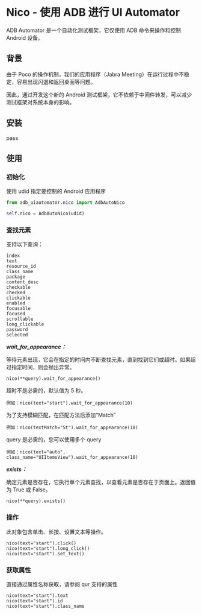 # Nico - 使用 ADB 进行 UI Automator

ADB Automator 是一个自动化测试框架，它仅使用 ADB 命令来操作和控制 Android 设备。

## 背景

由于 Poco 的操作机制，我们的应用程序（Jabra Meeting）在运行过程中不稳定，容易出现闪退和返回桌面等问题。

因此，通过开发这个新的 Android 测试框架，它不依赖于中间件转发，可以减少测试框架对系统本身的影响。

## 安装

pass

## 使用

### 初始化

使用 udid 指定要控制的 Android 应用程序

```python
from adb_uiautomator.nico import AdbAutoNico

self.nico = AdbAutoNico(udid)
```

### 查找元素
支持以下查询：
```
index
text
resource_id
class_name
package
content_desc
checkable
checked
clickable
enabled
focusable
focused
scrollable
long_clickable
password
selected
```
***wait_for_appearance：***

等待元素出现，它会在指定的时间内不断查找元素，直到找到它们或超时。如果超过指定时间，则会抛出异常。
```
nico(**query).wait_for_appearance()
```
超时不是必需的，默认值为 5 秒。
```
例如：nico(text="start").wait_for_appearance(10)
```
为了支持模糊匹配，在匹配方法后添加“Match”
```
例如：nico(textMatch="St").wait_for_appearance(10)
```
query 是必需的，您可以使用多个 query
```
例如：nico(text="auto", class_name="UIItemsView").wait_for_appearance(10)
```
***exists：***

确定元素是否存在，它执行单个元素查找，以查看元素是否存在于页面上。返回值为 True 或 False。
```
nico(**query).exists()
```
###  操作
此对象包含单击、长按、设置文本等操作。
```
nico(text="start").click()
nico(text="start").long_click()
nico(text="start").set_text()
```
### 获取属性
直接通过属性名称获取，请参阅 qur 支持的属性
```
nico(text="start").text
nico(text="start").id
nico(text="start").class_name
```

